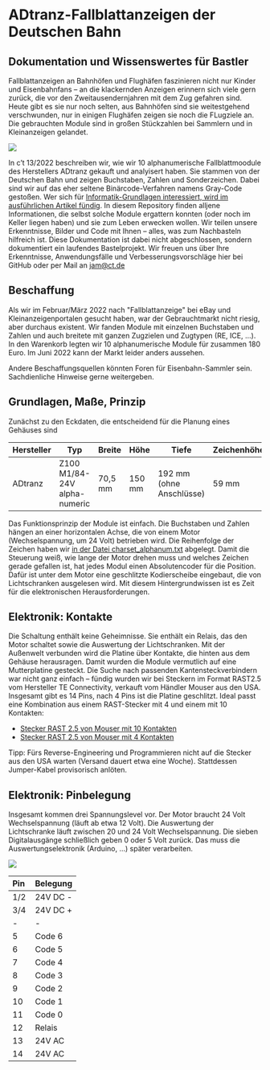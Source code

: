 # ADtranz-Fallblattanzeigen der Deutschen Bahn
## Dokumentation und Wissenswertes für Bastler

Fallblattanzeigen an Bahnhöfen und Flughäfen faszinieren nicht nur Kinder und Eisenbahnfans – an die klackernden Anzeigen erinnern sich viele gern zurück, die vor den Zweitausendernjahren mit dem Zug gefahren sind. Heute gibt es sie nur noch selten, aus Bahnhöfen sind sie weitestgehend verschwunden, nur in einigen Flughäfen zeigen sie noch die FLugziele an. Die gebrauchten Module sind in großen Stückzahlen bei Sammlern und in Kleinanzeigen gelandet.

![](images/main.png)

In c’t 13/2022 beschreiben wir, wie wir 10 alphanumerische Fallblattmoodule des Herstellers ADtranz gekauft und analyisert haben. Sie stammen von der Deutschen Bahn und zeigen Buchstaben, Zahlen und Sonderzeichen. Dabei sind wir auf das eher seltene Binärcode-Verfahren namens Gray-Code gestoßen. Wer sich für [Informatik-Grundlagen interessiert, wird im ausführlichen Artikel fündig](https://www.heise.de/select/ct/2022/13/2207522004009614846). In diesem Repository finden alljene Informationen, die selbst solche Module ergattern konnten (oder noch im Keller liegen haben) und sie zum Leben erwecken wollen. Wir teilen unsere Erkenntnisse, Bilder und Code mit Ihnen – alles, was zum Nachbasteln hilfreich ist. Diese Dokumentation ist dabei nicht abgeschlossen, sondern dokumentiert ein laufendes Bastelprojekt. Wir freuen uns über Ihre Erkenntnisse, Anwendungsfälle und Verbesserungsvorschläge hier bei GitHub oder per Mail an jam@ct.de

## Beschaffung

Als wir im Februar/März 2022 nach "Fallblattanzeige" bei eBay und Kleinanzeigenportalen gesucht haben, war der Gebrauchtmarkt nicht riesig, aber durchaus existent. Wir fanden Module mit einzelnen Buchstaben und Zahlen und auch breitete mit ganzen Zugzielen und Zugtypen (RE, ICE, ...). In den Warenkorb legten wir 10 alphanumerische Module für zusammen 180 Euro. Im Juni 2022 kann der Markt leider anders aussehen.

Andere Beschaffungsquellen könnten Foren für Eisenbahn-Sammler sein. Sachdienliche Hinweise gerne weitergeben.

## Grundlagen, Maße, Prinzip

Zunächst zu den Eckdaten, die entscheidend für die Planung eines Gehäuses sind

| Hersteller  | Typ | Breite  |  Höhe | Tiefe | Zeichenhöhe | Gewicht |
|---|---|---|---|---| --- | --- |
| ADtranz | Z100 M1/84-24V alpha-numeric| 70,5 mm | 150 mm  | 192 mm (ohne Anschlüsse) | 59 mm | 1474 g |

Das Funktionsprinzip der Module ist einfach. Die Buchstaben und Zahlen hängen an einer horizontalen Achse, die von einem Motor (Wechselspannung, um 24 Volt) betrieben wird. Die Reihenfolge der Zeichen haben wir [in der Datei charset_alphanum.txt](charset_alphanum.txt) abgelegt. Damit die Steuerung weiß, wie lange der Motor drehen muss und welches Zeichen gerade gefallen ist, hat jedes Modul einen Absolutencoder für die Position. Dafür ist unter dem Motor eine geschlitzte Kodierscheibe eingebaut, die von Lichtschranken ausgelesen wird. Mit diesem Hintergrundwissen ist es Zeit für die elektronischen Herausforderungen.

## Elektronik: Kontakte

Die Schaltung enthält keine Geheimnisse. Sie enthält ein Relais, das den Motor schaltet sowie die Auswertung der Lichtschranken. Mit der Außenwelt verbunden wird die Platine über Kontakte, die hinten aus dem Gehäuse herausragen. Damit wurden die Module vermutlich auf eine Mutterplatine gesteckt. Die Suche nach passenden Kantensteckverbindern war nicht ganz einfach – fündig wurden wir bei Steckern im Format RAST2.5 vom Hersteller TE Connectivity, verkauft vom Händler Mouser aus den USA. Insgesamt gibt es 14 Pins, nach 4 Pins ist die Platine geschlitzt. Ideal passt eine Kombination aus einem RAST-Stecker mit 4 und einem mit 10 Kontakten:

* [Stecker RAST 2.5 von Mouser mit 10 Kontakten](https://www.mouser.de/ProductDetail/TE-Connectivity-AMP/3-1534796-0?qs=BZh9n8c3cqNGebKATKvQPw%3D%3D&countrycode=DE&currencycode=EUR)
* [Stecker RAST 2.5 von Mouser mit 4 Kontakten](https://www.mouser.de/ProductDetail/TE-Connectivity/3-1534796-4?qs=BZh9n8c3cqOLeqkkrHp%2Fjw%3D%3D&countrycode=DE&currencycode=EUR)

Tipp: Fürs Reverse-Engineering und Programmieren nicht auf die Stecker aus den USA warten (Versand dauert etwa eine Woche). Stattdessen Jumper-Kabel provisorisch anlöten.

## Elektronik: Pinbelegung

Insgesamt kommen drei Spannungslevel vor. Der Motor braucht 24 Volt Wechselspannung (läuft ab etwa 12 Volt). Die Auswertung der Lichtschranke läuft zwischen 20 und 24 Volt Wechselspannung. Die sieben Digitalausgänge schließlich geben 0 oder 5 Volt zurück. Das muss die Auswertungselektronik (Arduino, ...) später verarbeiten.

![](images/pins.png)

| Pin | Belegung |
| --- | --- |
| 1/2 | 24V DC - |
| 3/4 | 24V DC + |
| - | - |
| 5 | Code 6 |
| 6 | Code 5 |
| 7 | Code 4 |
| 8 | Code 3 |
| 9 | Code 2 |
| 10 | Code 1 |
| 11 | Code 0 |
| 12 | Relais |
| 13 | 24V AC |
| 14 | 24V AC |